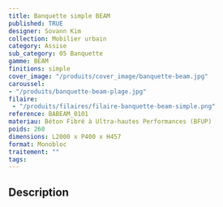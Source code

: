 ```yaml
---
title: Banquette simple BEAM 
published: TRUE
designer: Sovann Kim
collection: Mobilier urbain
category: Assise
sub_category: 05 Banquette
gamme: BEAM 
finitions: simple
cover_image: "/produits/cover_image/banquette-beam.jpg"
caroussel: 
- "/produits/banquette-beam-plage.jpg"
filaire: 
 - "/produits/filaires/filaire-banquette-beam-simple.png"
reference: BABEAM_0101
materiau: Béton Fibré à Ultra-hautes Performances (BFUP)
poids: 260
dimensions: L2000 x P400 x H457
format: Monobloc
traitement: ""
tags: 
---
```


## Description
